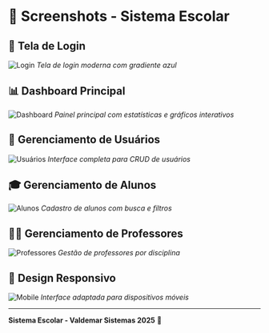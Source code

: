 # 📸 Screenshots - Sistema Escolar

## 🔐 Tela de Login
![Login](screenshots/login.png)
*Tela de login moderna com gradiente azul*

## 📊 Dashboard Principal
![Dashboard](screenshots/dashboard.png)
*Painel principal com estatísticas e gráficos interativos*

## 👤 Gerenciamento de Usuários
![Usuários](screenshots/usuarios.png)
*Interface completa para CRUD de usuários*

## 🎓 Gerenciamento de Alunos
![Alunos](screenshots/alunos.png)
*Cadastro de alunos com busca e filtros*

## 👨‍🏫 Gerenciamento de Professores
![Professores](screenshots/professores.png)
*Gestão de professores por disciplina*

## 📱 Design Responsivo
![Mobile](screenshots/mobile.png)
*Interface adaptada para dispositivos móveis*

---

**Sistema Escolar - Valdemar Sistemas 2025** 🚀